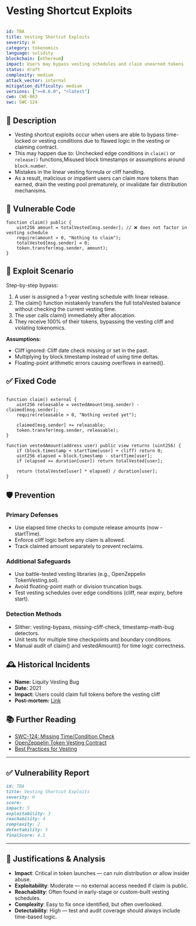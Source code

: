 # Vesting Shortcut Exploits 

```YAML

id: TBA
title: Vesting Shortcut Exploits 
severity: H
category: tokenomics
language: solidity
blockchain: [ethereum]
impact: Users may bypass vesting schedules and claim unearned tokens
status: draft
complexity: medium
attack_vector: internal
mitigation_difficulty: medium
versions: [">=0.6.0", "<latest"]
cwe: CWE-863
swc: SWC-124

```

## 📝 Description

- Vesting shortcut exploits occur when users are able to bypass time-locked or vesting conditions due to flawed logic in the vesting or claiming contract. 
- This may happen due to: Unchecked edge conditions in `claim()` or `release()` functions,Misused block timestamps or assumptions around `block.number`.
- Mistakes in the linear vesting formula or cliff handling.
- As a result, malicious or impatient users can claim more tokens than earned, drain the vesting pool prematurely, or invalidate fair distribution mechanisms.

## 🚨 Vulnerable Code

```solidity
function claim() public {
    uint256 amount = totalVested[msg.sender]; // ❌ does not factor in vesting schedule
    require(amount > 0, "Nothing to claim");
    totalVested[msg.sender] = 0;
    token.transfer(msg.sender, amount);
}

```


## 🧪 Exploit Scenario

Step-by-step bypass:

1. A user is assigned a 1-year vesting schedule with linear release.
2. The claim() function mistakenly transfers the full totalVested balance without checking the current vesting time.
3. The user calls claim() immediately after allocation.
4. They receive 100% of their tokens, bypassing the vesting cliff and violating tokenomics.

**Assumptions:**

- Cliff ignored: Cliff date check missing or set in the past.
- Multiplying by block.timestamp instead of using time deltas.
- Floating-point arithmetic errors causing overflows in earned().

## ✅ Fixed Code

```solidity

function claim() external {
    uint256 releasable = vestedAmount(msg.sender) - claimed[msg.sender];
    require(releasable > 0, "Nothing vested yet");

    claimed[msg.sender] += releasable;
    token.transfer(msg.sender, releasable);
}

function vestedAmount(address user) public view returns (uint256) {
    if (block.timestamp < startTime[user] + cliff) return 0;
    uint256 elapsed = block.timestamp - startTime[user];
    if (elapsed >= duration[user]) return totalVested[user];

    return (totalVested[user] * elapsed) / duration[user];
}

```


## 🛡️ Prevention

### Primary Defenses

- Use elapsed time checks to compute release amounts (now - startTime).
- Enforce cliff logic before any claim is allowed.
- Track claimed amount separately to prevent reclaims.

### Additional Safeguards

- Use battle-tested vesting libraries (e.g., OpenZeppelin TokenVesting.sol).
- Avoid floating-point math or division truncation bugs.
- Test vesting schedules over edge conditions (cliff, near expiry, before start).

### Detection Methods

- Slither: vesting-bypass, missing-cliff-check, timestamp-math-bug detectors.
- Unit tests for multiple time checkpoints and boundary conditions.
- Manual audit of claim() and vestedAmount() for time logic correctness.

## 🕰️ Historical Incidents

- **Name:** Liquity Vesting Bug 
- **Date:** 2021 
- **Impact:** Users could claim full tokens before the vesting cliff 
- **Post-mortem:** [Link](https://liquity.org) 


## 📚 Further Reading

- [SWC-124: Missing Time/Condition Check](https://swcregistry.io/docs/SWC-124) 
- [OpenZeppelin Token Vesting Contract](https://docs.openzeppelin.com/contracts/4.x/api/token/erc20#TokenVesting) 
- [Best Practices for Vesting](https://ethereum.org/en/developers/docs/standards/tokens/vesting/) 

---

## ✅ Vulnerability Report 

```markdown
id: TBA
title: Vesting Shortcut Exploits 
severity: H
score:
impact: 5         
exploitability: 3 
reachability: 4  
complexity: 2     
detectability: 5 
finalScore: 4.1
```



---


## 📄 Justifications & Analysis

- **Impact**: Critical in token launches — can ruin distribution or allow insider abuse.
- **Exploitability**: Moderate — no external access needed if claim is public.
- **Reachability**: Often found in early-stage or custom-built vesting schedules.
- **Complexity**: Easy to fix once identified, but often overlooked.
- **Detectability**: High — test and audit coverage should always include time-based logic.